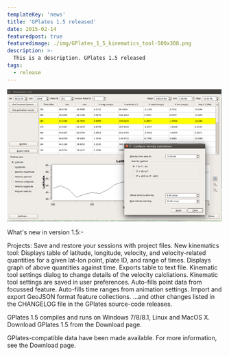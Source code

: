 ```yaml
---
templateKey: 'news'
title: 'GPlates 1.5 released'
date: 2015-02-14
featuredpost: true
featuredimage: ./img/GPlates_1_5_kinematics_tool-500x308.png
description: >-
  This is a description. GPlates 1.5 released
tags:
  - release
---
```


![GPlates 1.5 released](./img/GPlates_1_5_kinematics_tool-500x308.png)

What's new in version 1.5:-

Projects:
Save and restore your sessions with project files.
New kinematics tool:
Displays table of latitude, longitude, velocity, and velocity-related quantities for a given lat-lon point, plate ID, and range of times.
Displays graph of above quantities against time.
Exports table to text file.
Kinematic tool settings dialog to change details of the velocity calcliations.
Kinematic tool settings are saved in user preferences.
Auto-fills point data from focussed feature.
Auto-fills time ranges from animation settings.
Import and export GeoJSON format feature collections.
...and other changes listed in the CHANGELOG file in the GPlates source-code releases.

GPlates 1.5 compiles and runs on Windows 7/8/8.1, Linux and MacOS X. Download GPlates 1.5 from the Download page.

GPlates-compatible data have been made available. For more information, see the Download page.

